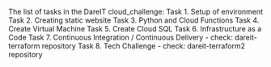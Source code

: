 The list of tasks in the DareIT cloud_challenge:
Task 1. Setup of environment
Task 2. Creating static website
Task 3. Python and Cloud Functions
Task 4. Create Virtual Machine
Task 5. Create Cloud SQL
Task 6. Infrastructure as a Code
Task 7. Continuous Integration / Continuous Delivery - check: dareit-terraform repository
Task 8. Tech Challenge - check: dareit-terraform2 repository
